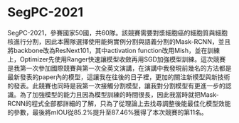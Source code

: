 # SegPC-2021
SegPC-2021，參賽國家50國，共60隊。該競賽需要對漿細胞癌的細胞質與細胞核進行分割，因此本團隊選擇使用能夠實例分割與語義分割的Mask-RCNN，並且將backbone改為ResNext101，其中activation function改用Mish，並在訓練上，Optimizer先使用Ranger快速讓模型收斂再用SGD加強模型訓練。這次競賽是我第一次參加國際競賽與第一次全英文演講，在演講中我發現前幾名的方法都是最新發表的paper內的模型，這讓我在往後的日子裡，更加的關注新模型與新技術的發表。此競賽也同時是我第一次接觸分割模型，讓我對分割模型有更進一步的認識。為了加強模型的能力且因為模型訓練的時間很長，因此我當時就把Mask-RCNN的程式全部都詳細的了解，只為了從理論上去找尋調整後能最佳化模型效能的參數，最後將mIOU從85.2%提升至87.46%獲得了本次競賽的第11名。

